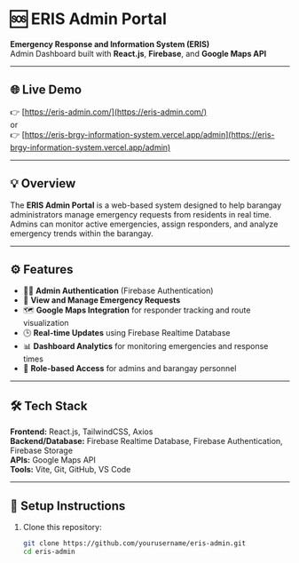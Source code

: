 # 🆘 ERIS Admin Portal  
**Emergency Response and Information System (ERIS)**  
Admin Dashboard built with **React.js**, **Firebase**, and **Google Maps API**  

---

## 🌐 Live Demo  
👉 [https://eris-admin.com/](https://eris-admin.com/)  
or  
👉 [https://eris-brgy-information-system.vercel.app/admin](https://eris-brgy-information-system.vercel.app/admin)

---

## 💡 Overview  
The **ERIS Admin Portal** is a web-based system designed to help barangay administrators manage emergency requests from residents in real time.  
Admins can monitor active emergencies, assign responders, and analyze emergency trends within the barangay.

---

## ⚙️ Features  
- 👨‍💼 **Admin Authentication** (Firebase Authentication)  
- 🚨 **View and Manage Emergency Requests**  
- 🗺️ **Google Maps Integration** for responder tracking and route visualization  
- 🕒 **Real-time Updates** using Firebase Realtime Database  
- 📊 **Dashboard Analytics** for monitoring emergencies and response times  
- 🧭 **Role-based Access** for admins and barangay personnel  

---

## 🛠️ Tech Stack  
**Frontend:** React.js, TailwindCSS, Axios  
**Backend/Database:** Firebase Realtime Database, Firebase Authentication, Firebase Storage  
**APIs:** Google Maps API  
**Tools:** Vite, Git, GitHub, VS Code  

---

## 🚀 Setup Instructions  
1. Clone this repository:  
   ```bash
   git clone https://github.com/yourusername/eris-admin.git
   cd eris-admin
